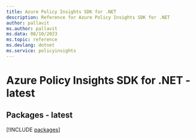```yaml
---
title: Azure Policy Insights SDK for .NET
description: Reference for Azure Policy Insights SDK for .NET
author: pallavit
ms.author: pallavit
ms.data: 08/10/2023
ms.topic: reference
ms.devlang: dotnet
ms.service: policyinsights
---
```

# Azure Policy Insights SDK for .NET - latest
## Packages - latest
[!INCLUDE [packages](policy-insights-index.md)]